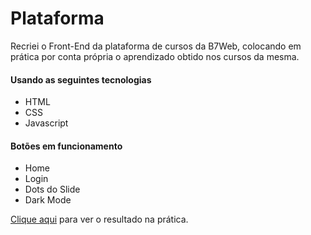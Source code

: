 # Plataforma

Recriei o Front-End da plataforma de cursos da B7Web, colocando em prática por conta própria o aprendizado obtido nos cursos da mesma. 

#### Usando as seguintes tecnologias
- HTML
- CSS
- Javascript

#### Botões em funcionamento
- Home
- Login
- Dots do Slide
- Dark Mode

[Clique aqui](http://jacksonamorim.github.io/Plataforma) para ver o resultado na prática.
